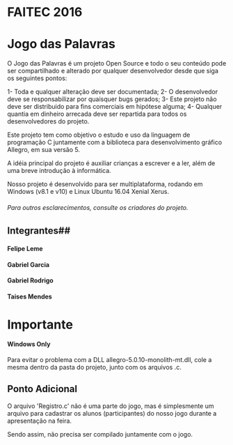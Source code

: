 # FAITEC 2016 #
# Jogo das Palavras #

O Jogo das Palavras é um projeto Open Source e todo o seu conteúdo pode ser compartilhado e alterado por qualquer desenvolvedor desde que siga os seguintes pontos:

1- Toda e qualquer alteração deve ser documentada;
2- O desenvolvedor deve se responsabilizar por quaisquer bugs gerados;
3- Este projeto não deve ser distribuido para fins comerciais em hipótese alguma;
4- Qualquer quantia em dinheiro arrecada deve ser repartida para todos os desenvolvedores do projeto.

Este projeto tem como objetivo o estudo e uso da linguagem de programação C juntamente com a biblioteca para desenvolvimento gráfico Allegro, em sua versão 5.

A idéia principal do projeto é auxiliar crianças a escrever e a ler, além de uma breve introdução à informática.

Nosso projeto é desenvolvido para ser multiplataforma, rodando em Windows (v8.1 e v10) e Linux Ubuntu 16.04 Xenial Xerus.

###### Para outros esclarecimentos, consulte os criadores do projeto.

## Integrantes##
#### Felipe Leme
#### Gabriel Garcia
#### Gabriel Rodrigo
#### Taises Mendes


# Importante #
#### Windows Only ####
Para evitar o problema com a DLL allegro-5.0.10-monolith-mt.dll, cole a mesma dentro da pasta do projeto, junto com os arquivos .c.


## Ponto Adicional ##

O arquivo 'Registro.c' não é uma parte do jogo, mas é simplesmente um arquivo para cadastrar os alunos (participantes) do nosso jogo durante a apresentação na feira.

Sendo assim, não precisa ser compilado juntamente com o jogo.
